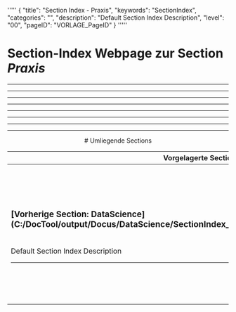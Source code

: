 '''''
{
"title": "Section Index - Praxis",
"keywords": "SectionIndex",
"categories": "",
"description": "Default Section Index Description",
"level": "00",
"pageID": "VORLAGE_PageID"
}
'''''


<h1>Section-Index Webpage zur Section <i>Praxis</i></h1>

<hr><hr><hr><hr><hr><center><hr><hr><hr> # Umliegende Sections
 </h2><br><table><thead> <tr> <th><center>Vorgelagerte Section</center></th> <th><center>Nachgelagerte Section</center></th></tr></thead><tbody><tr><td><h3>[Vorherige Section: DataScience](C:/DocTool/output/Docus/DataScience/SectionIndex_DocTooloutputDocusDataScience.html)</h3><br>Default Section Index Description<hr></td><td><h3>[Nachfolgende Section: 01-BigPicture](C:/DocTool/content///Docus/DataScience/Checklist/01-BigPicture/SI_Text_SectionIndex_DocToolcontentDocusDataScienceChecklist01-BigPicture.md)</h3><br>Default Section Index Description<hr><h3>[Nachfolgende Section: 02_GetTheData](C:/DocTool/content///Docus/DataScience/Checklist/02_GetTheData/SI_Text_SectionIndex_DocToolcontentDocusDataScienceChecklist02_GetTheData.md)</h3><br>Default Section Index Description<hr></td></tr></tbody></table>